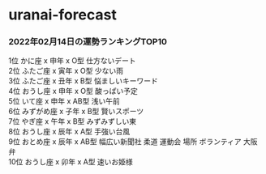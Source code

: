 # uranai-forecast

### 2022年02月14日の運勢ランキングTOP10
1位	かに座 x 申年 x O型	仕方ないデート<br>2位	ふたご座 x 寅年 x O型	少ない雨<br>3位	ふたご座 x 丑年 x B型	悩ましいキーワード<br>4位	おうし座 x 申年 x O型	酸っぱい予定<br>5位	いて座 x 申年 x AB型	浅い午前<br>6位	みずがめ座 x 子年 x B型	賢いスポーツ<br>7位	やぎ座 x 午年 x B型	みずみずしい東<br>8位	おうし座 x 辰年 x A型	手強い台風<br>9位	おとめ座 x 辰年 x AB型	幅広い新聞社 柔道 運動会 場所 ボランティア 大阪弁<br>10位	おうし座 x 卯年 x A型	速いお姫様<br>